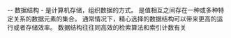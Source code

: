 -- 数据结构
    - 是计算机存储，组织数据的方式。
      是值相互之间存在一种或多种特定关系的数据元素的集合。
      通常情况下，精心选择的数据结构可以带来更高的运行或者存储效率。
      数据结构往往同高效的检索算法和索引计数有关
      